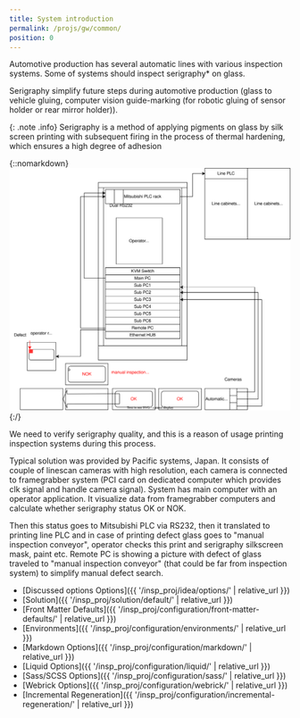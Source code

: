 ```yaml
---
title: System introduction
permalink: /projs/gw/common/
position: 0
---
```


Automotive production has several automatic lines with various inspection systems. Some of systems should inspect serigraphy* on glass.

Serigraphy simplify future steps during automotive production (glass to vehicle gluing, computer vision guide-marking (for robotic gluing of sensor holder or  rear mirror holder)).

{: .note .info}
Serigraphy is a method of applying pigments on glass by silk screen printing with subsequent firing in the process of thermal hardening, which ensures a high degree of adhesion

{::nomarkdown}
<img src="/img/inspection.drawio.svg">
{:/}

We need to verify serigraphy quality, and this is a reason of usage printing inspection systems during this process.

Typical solution was provided by Pacific systems, Japan. It consists of couple of linescan cameras with high resolution, each camera is connected to framegrabber system (PCI card on dedicated computer which provides clk signal and handle camera signal). System has main computer with an operator application. It visualize data from framegrabber computers and calculate whether serigraphy status OK or NOK.

Then this status goes to Mitsubishi PLC via RS232,  then it translated to printing line PLC and in case of printing defect glass goes to "manual inspection conveyor", operator checks this print and serigraphy silkscreen mask, paint etc. Remote PC is showing a picture with defect of glass traveled to "manual inspection conveyor" (that could be far from inspection system) to simplify manual defect search.


* [Discussed options Options]({{ '/insp_proj/idea/options/' | relative_url }})
* [Solution]({{ '/insp_proj/solution/default/' | relative_url }})
* [Front Matter Defaults]({{ '/insp_proj/configuration/front-matter-defaults/' | relative_url }})
* [Environments]({{ '/insp_proj/configuration/environments/' | relative_url }})
* [Markdown Options]({{ '/insp_proj/configuration/markdown/' | relative_url }})
* [Liquid Options]({{ '/insp_proj/configuration/liquid/' | relative_url }})
* [Sass/SCSS Options]({{ '/insp_proj/configuration/sass/' | relative_url }})
* [Webrick Options]({{ '/insp_proj/configuration/webrick/' | relative_url }})
* [Incremental Regeneration]({{ '/insp_proj/configuration/incremental-regeneration/' | relative_url }})
